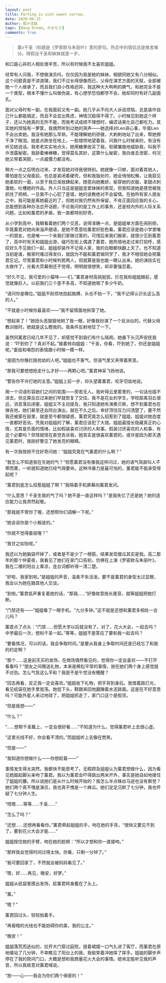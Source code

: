 ```yaml
---
layout: post
title: Parting is such sweet sorrow.
date: 2020-06-15
Author: 茄汁浇饭 
tags: [Bang Dream, かおちさ]
comments: true
---
```


> 薰x千圣（标题是《罗密欧与朱丽叶》里的原句。热恋中的情侣总是难舍难分。得假设千圣和妹妹就差一岁。

和口是心非的人相处很辛苦，所以有时候我不太喜欢姐姐。

经常有人问我，不想做演员吗，仅仅因为我是她的妹妹，相貌同她又有八分相似。这个问题真是不讲道理，我们不过长得很像而已，父母在演艺方面的天赋，全部被她一个人继承了，而且我们自小性格迥异，我这种大大咧咧的脾气，和她完全不是一个类型，根本不懂什么叫做伪装，有心想学恐怕都学不会，她却同时有好几副面孔。

面对父母时有一副，在我面前又有一副。她几乎从不向大人诉说烦恼，总是装作自己什么都能搞定，而且不会显出焦虑，神情沉稳得不得了。小时候见到她这个样子，还以为她真的无所不能，而我考试成绩不理想时，编谎话美化自己都吃力。其实她的烦恼有一箩筐，我偶然听到过她的哭声——她选择对Leo讲心事，毕竟Leo不会出卖她。我没有她那么早熟，不能理解她的骄傲，大剌剌地站了出来，帮她擦干净了眼泪。她差点跌坐在地上，一脸错愕地望着我，问我什么时候来的，有没有听见她说话。我老老实实地点头，她用糖果收买了我，软硬兼施地威胁我，叫我不许泄露秘密。我舔着棒棒糖，觉得莫名其妙，这算什么秘密，我向谁去泄密，何况她又带着哭腔，一点威慑力都没有。

稍大一点之后明白过来，才发现她对待我很特别。她就像一只蚌，面对着其他人，哪怕是在父母面前，也总是紧闭着硬壳，但和我独处时，她会悄悄松懈，让我窥见她柔软的一面，以至于我日渐放肆起来，随意向她撒娇，偷穿她的衣服，拿甜点刺激她，吐槽她的作品。外人只当这是姐姐宠爱妹妹的表现，但我知道她是感觉被我抓住了把柄，一旦我不小心犯了差错，她的说教绝对不会留情。在她所有家人朋友之中，我可能是离她最近的了，但她对我仍然有所保留，不肯正面回应我的关心，总能想到各种办法岔开话题，不论我问的是工作上的事务，还是校内外的人际关系问题，比如和薰君的矛盾，我一直都特别好奇。

从小学到高中，我眼看着她们两个交恶，说得准确一点，是姐姐单方面在闹别扭，毕竟薰君对她向来温声细语，是她不愿意给薰君好脸色看。薰君应该是她小学里唯一的朋友，也是唯一一个来我们家做过客的，可惜后来我们搬家，就很少见到薰君了，高中时有天和姐姐出游，碰巧在街上偶遇了薰君，她热情地走过来打招呼，感叹好久不见我们一起，姐姐却装作不记得人家，我的白眼都快翻上天了。也不知道当初是谁，搬家时难过得发抖，就因为不能和薰君做同学了，我才不相信她会把薰君忘记。尽管薰君和小时候判若两人，但就算是我也能一眼认出来。她的演技实在太做作了，光看大荧幕倒还不觉得，明明就很想笑，却非要强忍着。

“好久不见，我可爱的小猫咪——们。”薰君身材高挑挺拔，拦在我和姐姐跟前，感觉就像巨人。以前我们三个差不多高，不知道她喝了多少牛奶。

“请问你是哪位。”姐姐不耐烦地抱起胳膊，头也不抬一下，“我不记得认识长这么高的人。”

“不就是小时候你最喜欢——”我不留情面地拆穿了她。

“想起来了！”她扭头恶狠狠地剜了我一眼，好像我扮演了一个反派似的。代替父母教训我时，她就是这么瞪我的。我条件反射地怔了一下。

虽然同薰君已经几年不见了，却感觉不到我们有什么隔阂。她垂下头沉声安抚我说：“吓到你了？真对不起。”接着转向姐姐：“千圣，你看，吓到她了，你还是姐姐呢。”委屈和嗔怨的表情跟小时候一模一样。

“是因为你像拦路抢劫的人吧。”姐姐也不客气，但语气里又夹带着笑意。

“那我可要想想抢走什么才好——两颗心吧。”薰君神采飞扬地说。

“警告你不许打她的主意。”姐姐上前一步，仰头望着薰君，咬牙切齿地说。

用一个词语形容她们之间的氛围——旁若无人。我听得云里雾里的，一句话也插不进去，但总算反应过来她们早就恢复了交往。我不是花女的学生，学校距离羽丘很远，消息落后闭塞，姐姐又不主动提及，我只知道她有演奏贝斯，想不到薰君也在弹吉他，她们甚至还会同台演出，就在不久之后。幸好顶住压力问清楚了，要不然我还被蒙在鼓里，就是至今都很疑惑，薰君究竟怎么招惹到了姐姐，姐姐对她态度一直都好恶劣。凭我对姐姐的了解，薰君应该犯了大错。姐姐最擅长隐藏真正的心情，尤其是负面的情绪，比如假装喜欢讨厌的人和事。假装讨厌喜欢的人和事，有这个必要吗？但怪就怪在直觉告诉我，她其实是很喜欢薰君的，或许是因为那天遇见薰君时，我刚好瞥见了她发亮的眼睛。

有一次我按捺不住好奇问她：“姐姐究竟在气薰君的什么啊？”

“我怎么不知道我在生她的气？”但愿薰君没有像我这样问过，她的语气简直叫人不寒而栗，一听就知道她已经气得要命。这种冷暴力是最可怕的，薰君能不能承受得起呢？

“薰君到底怎么招惹姐姐了啊？”我隔着手机屏幕向薰君发问。

“什么意思？千圣生我的气了吗？她不是一直这样吗？”是我失忆了还是她？她的适应能力让我肃然起敬。

“那我就不管你了喔，还想帮你们调解一下呢。”

“她会说你是个小叛徒的。”

“你就不觉得委屈喔？”

“我甘之如饴呢。”

我还以为她脑袋坏掉了，或者是不是少了一根筋，结果发现傻瓜其实是我。高二那年的那个仲夏夜，我看见了她们在家门口告别，仿佛在上演《罗密欧与朱丽叶》。我在二楼的阳台上乘凉，连台词都听得一清二楚。

“好啦，我家到啦。”是姐姐的声音，温柔不失活泼。要不是薰君的身型太过显眼，我会以为她在跟其他人交谈。

“到啦。”薰君低声重复着她的话，“那我……”好像故意拖长尾音，就等姐姐把她打断。

“门禁还有——”姐姐看了一眼手机，“九分多钟。”这不就是还想和薰君多相处一会儿吗？

薰君点了点头：“门禁……但愿大学以后就没有了。对了，花火大会，一起去吗？中学最后一次，想和千圣一起。”等等，姐姐不是答应了要和我一起去吗？

“要看情况，可以的话，我会争取时间。”是要从我身上争取时间还是已经忘了和我的约定啊？

“那个……这是前天买的发饰，在商场偶然看见的，觉得你一定会喜欢——不打开看看吗？”朋友之间赠送礼物，本来是稀松平常的事情，放在她们两个身上感觉就不对劲。怎么气氛这么平和？我是不是午觉没有睡醒？

“回去再看，反正我一定会喜欢。”姐姐收下礼物，把手背到身后。我借着路灯光，看见纸袋在她手里晃荡。她低下头，鞋跟来回地磨蹭着水泥路面。这是在不好意思吗？可能外星人来过地球了，把姐姐抓走了，家门口这个是假货。

“但是我想——”

“什么？”

“……想帮千圣戴上，一定会很好看……”不知道为什么，觉得薰君听上去很心虚。

“这里光线不好，你会看不清的。”而姐姐听上去像在憋笑。

“但是——”

“我知道你想做什么——你想趁着——”

事情发生得太突然，我都快不能思考了。无暇顾及姐姐认为薰君想做什么，因为看见她踮起脚尖亲吻了薰君。我以为薰君会吓得跳出两米开外，事实是她自如地搂住了姐姐的腰。所以说她们是从什么时候开始的？我怎么半点蛛丝马迹也没有察觉？她们两个真不愧是演员，我也真不愧是一个麻瓜。她们足足沉默了七分钟，我也怀疑了七分钟人生。

“唔嗯……等等……千圣……”

“怎么了吗？”

“还想……还想再看看你。”薰君牵起姐姐的手，吻在她的手背，“很快又要见不到了，要到花火大会才能……”

姐姐按住她的手臂，吻在她的脸颊：“所以才想和你一直接吻。”

“那样我会觉得时间过得太快。你看，只剩一分钟了。”

“我可要回家了，不然就会被妈妈看见了。”

“嗯，好……再见，晚安，好梦。”

姐姐从纸袋里摸出发饰，趁薰君转身戴在了头上。

“薰。”

“嗯？”

薰君回过头，轻轻拍着手。

“再昏暗的光线也不能妨碍你的美，我的公主。”

“晚安！”

姐姐落荒而逃似的，拉开大门穿过庭院，提着裙摆一口气扎进了客厅，而薰君在原地傻站了几分钟，不幸瞧见了阳台上的我，我偷笑着冲她挥了挥手。姐姐的脚步声停在了我的房间门口，大概是想和我商量花火大会的事情。她肯定能听见我的声音，所以我故意对薰君喊说。

“放——心——我会为你们两个保密的！”